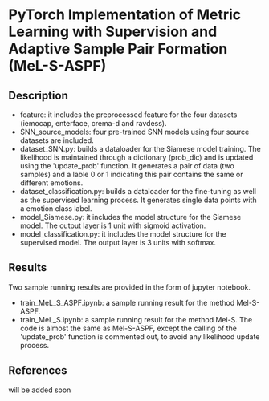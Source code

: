 # PyTorch Implementation of Metric Learning with Supervision and Adaptive Sample Pair Formation (MeL-S-ASPF)
## Description
- feature: it includes the preprocessed feature for the four datasets (iemocap, enterface, crema-d and ravdess).  
- SNN_source_models: four pre-trained SNN models using four source datasets are included.  
- dataset_SNN.py: builds a dataloader for the Siamese model training. The likelihood is maintained through a dictionary (prob_dic) and is updated using the 'update_prob' function. It generates a pair of data (two samples) and a lable 0 or 1 indicating this pair contains the same or different emotions.   
- dataset_classification.py: builds a dataloader for the fine-tuning as well as the supervised learning process. It generates single data points with a emotion class label.  
- model_Siamese.py: it includes the model structure for the Siamese model. The output layer is 1 unit with sigmoid activation.  
- model_classification.py: it includes the model structure for the supervised model. The output layer is 3 units with softmax.  

## Results
Two sample running results are provided in the form of jupyter notebook.  
- train_MeL_S_ASPF.ipynb: a sample running result for the method Mel-S-ASPF.  
- train_MeL_S.ipynb: a sample running result for the method Mel-S. The code is almost the same as Mel-S-ASPF, except the calling of the 'update_prob' function is commented out, to avoid any likelihood update process.  

## References
will be added soon

